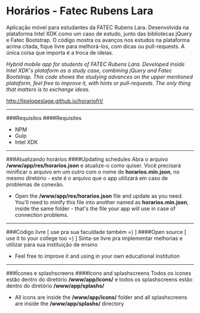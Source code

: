 Horários - Fatec Rubens Lara
===================

Aplicação móvel para estudantes da FATEC Rubens Lara. Desenvolvida na plataforma Intel XDK como um caso de estudo, junto das bibliotecas jQuery e Fatec Bootstrap. O código mostra os avanços nos estudos na plataforma acima citada, fique livre para melhorá-los, com dicas ou pull-requests. A única coisa que importa é a troca de ideias.

*Hybrid mobile app for students of FATEC Rubens Lara. Developed inside Intel XDK's plataform as a study case, combining jQuery and Fatec Bootstrap. This code shows the studying advances on the upper mentioned plataform, feel free to improve it, with hints or pull-requests. The only thing that matters is to exchange ideas.*

http://lipelopeslage.github.io/horariofrl/



----------

###Requisitos
####Requisites
- NPM
- Gulp
- Intel XDK


----------

###Atualizando horários
####Updating schedules 
Abra o arquivo **/www/app/res/horarios.json** e atualize-o como quiser. Você precisará minificar o arquivo em um outro com o nome de **horarios.min.json**, no mesmo diretório - este é o arquivo que o app utilizará em caso de problemas de conexão.

- Open the **/www/app/res/horarios.json** file and update as you need. You'll need to minify this file into another named as **horarios.min.json**, inside the same folder - that's the file your app will use in case of connection problems.

----------

###Código livre [ use pra sua faculdade também =) ]
####Open source [ use it to your college too =) ] 
Sinta-se livre pra implementar melhorias e utilizar para sua instituição de ensino

- Feel free to improve it and using in your own educational institution

----------

###Ícones e splashscreens
####Icons and splashscreens
Todos os ícones estão dentro do diretório **/www/app/icons/** e todos os splashscreens estão dentro do diretório **/www/app/splashs/**

- All icons are inside the **/www/app/icons/** folder and all splashscreens are inside the **/www/app/splashs/** directory

